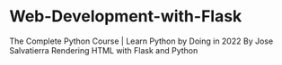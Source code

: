# Web-Development-with-Flask
The Complete Python Course | Learn Python by Doing in 2022
By Jose Salvatierra
Rendering HTML with Flask and Python
